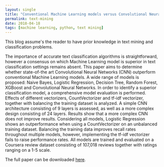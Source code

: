 ```yaml
---
layout: single
title: "Conventional Machine Learning models versus Convolutional Neural Networks in a multi-class text classification problem"
permalink: text-mining
date: 2018-04-18
tags: [machine learning, python, text mining]
---
```


This blog assume's the reader to have prior knowledge in text mining and classification problems.

The importance of accurate text classification algorithms is straightforward, 
however a consensus on which Machine Learning model is superior in text classification settings remains absent. 
This paper aims to determine whether state-of-the art Convolutional Neural Networks (CNN) outperform conventional 
Machine Learning models. A wide range of models is proposed: Naive Bayes, Logistic Regression, Decision Tree, 
Random Forest, XGBoost and Convolutional Neural Networks. In order to identify a superior classification model, 
a comprehensive model evaluation is performed. Effects of different vectorizers, CountVectorizer and tf-idf vectorizer, 
together with balancing the training dataset is analyzed. A simple CNN architecture consisting of 9 layers is assessed, 
as well as a more complex design consisting of 24 layers. Results show that a more complex CNN does not improve results. 
Considering all models, Logistic Regression shows an outperformance when using a CountVectorizer on an unbalanced training 
dataset. Balancing the training data improves recall rates throughout multiple models, however, implementing the tf-idf 
vectorizer fails to raise performance rates. All models are trained and evaluated on a Coursera review dataset consisting of 
107,018 reviews together with ratings ranging on a 1-5 scale.

The full paper can be downloaded [here](https://github.com/Thijsq/MSc-Statistics-and-Machine-Learning-LiU/blob/master/Text%20Mining/Project/732A92-2019-PRA1-thiqu264.pdf).
